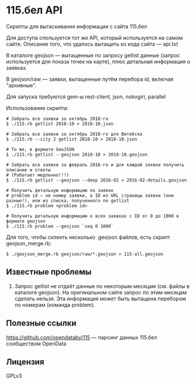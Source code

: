 # 115.бел API

Скрипты для вытаскивания информации с сайта 115.бел

Для доступа спользуется тот же API, который используется на самом сайтe. Описание того, что удалось вытащить из кода сайта — api.txt

В каталоге geojson — вытащенные по запросу getlist данные (запрос используется для показа точек на карте), плюс детальная информация о заявках.

В geojson/raw — заявки, вытащенные путём перебора id, включая "архивные".

Для запуска требуются gem-ы rest-client, json, nokogiri, parallel

Использование скрипта:

    # Забрать все заявки за октябрь 2018-го
    $ ./115.rb getlist 2018-10 > 2018-10.json

    # Забрать все заявки за октябрь 2018-го для Витебска
    $ ./115.rb --city 2 getlist 2018-10 > 2018-10.json

    # То же, в формате GeoJSON
    $ ./115.rb getlist --geojson 2018-10 > 2018-10.geojson

    # Забрать все заявки за февраль 2016-го и для каждой заявки получить описание и ответы
    # (Работает медленно!!!)
    $ ./115.rb getlist --geojson --deep 2016-02 > 2016-02-details.geojson

    # Получить детальную информацию по заявке
    # problem id — не номер заявки, а ID из URL страницы заявки (они разные!), или из списка, полученного по getlist
    $ ./115.rb problem <problem id>

    # Получить детальную информацию о всех заявках с ID от 0 до 1000 в формате geojson
    $ ./115.rb problem --geojson `seq 0 1000`

Для того, чтобы склеить несколько .geojson файлов, есть скрипт geojson\_merge.rb:

    $ ./geojson_merge.rb geojson/raw/*.geojson > 115-all.geojson

## Известные проблемы

1. Запрос getlist не отдаёт данные по некоторым месяцам (см. файлы в каталоге geojson). На оригинальном сайте запрос по этим месяцам сделать нельзя. Эта информация может быть вытащена перебором по номерам (команда problem).

## Полезные ссылки

https://github.com/opendataby/115 — парсинг данных 115.бел сообществом OpenData

## Лицензия
GPLv3
